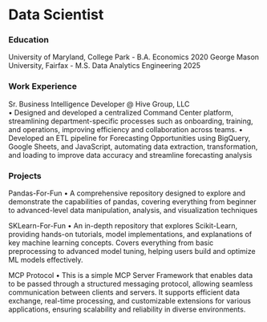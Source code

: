 # Data Scientist

### Education
University of Maryland, College Park - B.A. Economics 2020
George Mason University, Fairfax - M.S. Data Analytics Engineering 2025

### Work Experience
Sr. Business Intelligence Developer @ Hive Group, LLC<br>
• Designed and developed a centralized Command Center platform, streamlining department-specific processes such as onboarding, training, and operations, improving efficiency and collaboration across teams.
• Developed an ETL pipeline for Forecasting Opportunities using BigQuery, Google Sheets, and JavaScript, automating data extraction, transformation, and loading to improve data accuracy and streamline forecasting analysis

### Projects
Pandas-For-Fun
• A comprehensive repository designed to explore and demonstrate the capabilities of pandas, covering everything from beginner to advanced-level data manipulation, analysis, and visualization techniques

SKLearn-For-Fun
• An in-depth repository that explores Scikit-Learn, providing hands-on tutorials, model implementations, and explanations of key machine learning concepts. Covers everything from basic preprocessing to advanced model tuning, helping users build and optimize ML models effectively.

MCP Protocol
• This is a simple MCP Server Framework that enables data to be passed through a structured messaging protocol, allowing seamless communication between clients and servers. It supports efficient data exchange, real-time processing, and customizable extensions for various applications, ensuring scalability and reliability in diverse environments.
